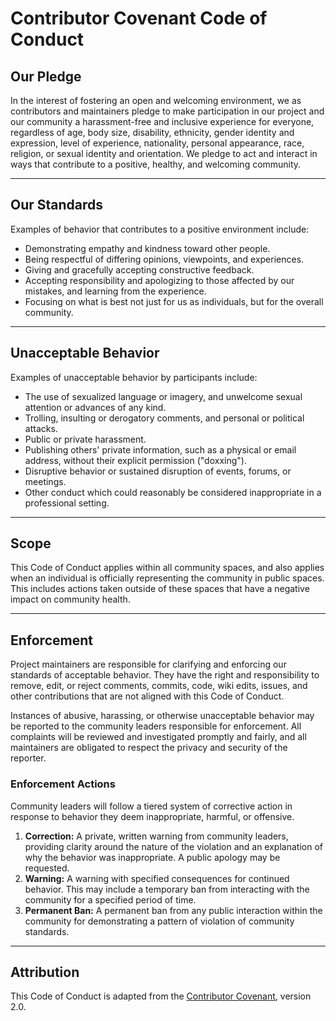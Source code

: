 # Contributor Covenant Code of Conduct

## Our Pledge

In the interest of fostering an open and welcoming environment, we as contributors and maintainers pledge to make participation in our project and our community a harassment-free and inclusive experience for everyone, regardless of age, body size, disability, ethnicity, gender identity and expression, level of experience, nationality, personal appearance, race, religion, or sexual identity and orientation. We pledge to act and interact in ways that contribute to a positive, healthy, and welcoming community.

---

## Our Standards

Examples of behavior that contributes to a positive environment include:

* Demonstrating empathy and kindness toward other people.
* Being respectful of differing opinions, viewpoints, and experiences.
* Giving and gracefully accepting constructive feedback.
* Accepting responsibility and apologizing to those affected by our mistakes, and learning from the experience.
* Focusing on what is best not just for us as individuals, but for the overall community.

---

## Unacceptable Behavior

Examples of unacceptable behavior by participants include:

* The use of sexualized language or imagery, and unwelcome sexual attention or advances of any kind.
* Trolling, insulting or derogatory comments, and personal or political attacks.
* Public or private harassment.
* Publishing others' private information, such as a physical or email address, without their explicit permission ("doxxing").
* Disruptive behavior or sustained disruption of events, forums, or meetings.
* Other conduct which could reasonably be considered inappropriate in a professional setting.

---

## Scope

This Code of Conduct applies within all community spaces, and also applies when an individual is officially representing the community in public spaces. This includes actions taken outside of these spaces that have a negative impact on community health.

---

## Enforcement

Project maintainers are responsible for clarifying and enforcing our standards of acceptable behavior. They have the right and responsibility to remove, edit, or reject comments, commits, code, wiki edits, issues, and other contributions that are not aligned with this Code of Conduct.

Instances of abusive, harassing, or otherwise unacceptable behavior may be reported to the community leaders responsible for enforcement. All complaints will be reviewed and investigated promptly and fairly, and all maintainers are obligated to respect the privacy and security of the reporter.

### Enforcement Actions

Community leaders will follow a tiered system of corrective action in response to behavior they deem inappropriate, harmful, or offensive.

1.  **Correction:** A private, written warning from community leaders, providing clarity around the nature of the violation and an explanation of why the behavior was inappropriate. A public apology may be requested.
2.  **Warning:** A warning with specified consequences for continued behavior. This may include a temporary ban from interacting with the community for a specified period of time.
3.  **Permanent Ban:** A permanent ban from any public interaction within the community for demonstrating a pattern of violation of community standards.

---

## Attribution

This Code of Conduct is adapted from the [Contributor Covenant](https://www.contributor-covenant.org/version/2/0/code_of_conduct.html), version 2.0.
